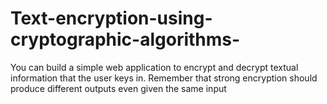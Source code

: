 # Text-encryption-using-cryptographic-algorithms-
You can build a simple web application to encrypt and decrypt textual information that the user keys in. Remember that strong encryption should produce different outputs even given the same input
